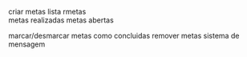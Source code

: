 criar metas
lista rmetas                                           
    metas realizadas
    metas abertas

marcar/desmarcar metas como concluidas
remover metas
sistema de mensagem